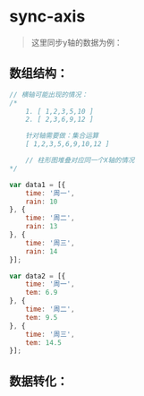 # sync-axis
> 这里同步y轴的数据为例：


## 数组结构：
```js
// 横轴可能出现的情况：
/*
    1. [ 1,2,3,5,10 ]
    2. [ 2,3,6,9,12 ]

    针对轴需要做：集合运算
    [ 1,2,3,5,6,9,10,12 ]

    // 柱形图堆叠对应同一个X轴的情况
*/

var data1 = [{
    time: '周一',
    rain: 10
}, {
    time: '周二',
    rain: 13
}, {
    time: '周三',
    rain: 14
}];

var data2 = [{
    time: '周一',
    tem: 6.9
}, {
    time: '周二',
    tem: 9.5
}, {
    time: '周三',
    tem: 14.5
}];
```

## 数据转化：
```js
```